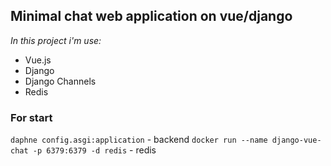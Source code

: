 ## Minimal chat web application on vue/django

*In this project i'm use:*
- Vue.js
- Django
- Django Channels
- Redis

### For start
`daphne config.asgi:application` - backend
`docker run --name django-vue-chat -p 6379:6379 -d redis` - redis
